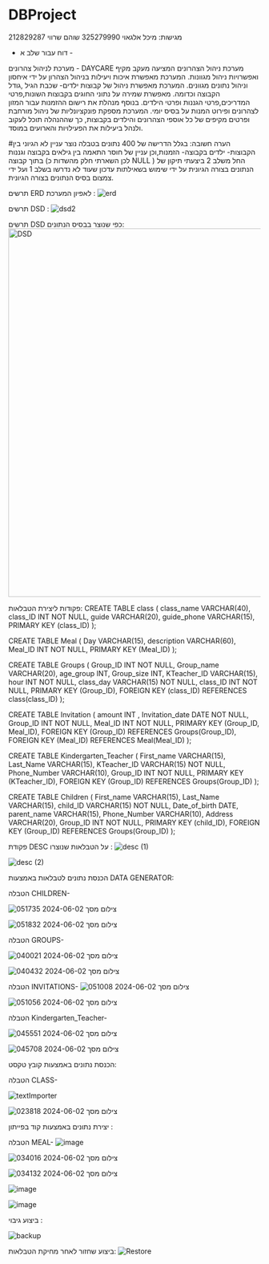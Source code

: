 # DBProject
מגישות: 
מיכל אלגאוי 325279990
שוהם שרווי 212829287






- דוח עבור שלב א -


מערכת לניהול צהרונים - DAYCARE
מערכת ניהול הצהרונים המציעה מעקב מקיף ואפשרויות ניהול מגוונות. המערכת מאפשרת איכות ויעילות בניהול הצהרון על ידי איחסון וניהול נתונים מגוונים.
המערכת מאפשרת ניהול של קבוצות ילדים- שכבת הגיל ,גודל הקבוצה וכדומה.
מאפשרת שמירה על נתוני החוגים בקבוצות השונות,פרטי המדריכים,פרטי הגננות ופרטי הילדים.
בנוסף מנהלת את רישום ההזמנות עבור המזון לצהרונים ופירוט המנות על בסיס יומי.
המערכת מספקת פונקציונליות של ניהול מורחבת ופרטים מקיפים של כל אוספי הצהרונים והילדים בקבוצות, כך שההנהלה תוכל לעקוב ולנהל ביעילות את הפעילויות והארועים במוסד.

#הערה חשובה: בגלל הדרישה של 400 נתונים בטבלה נוצר עניין לא הגיוני בין הקבוצות- ילדים בקבוצה-  הזמנות,וכן עניין של חוסר התאמה בין גילאים בקבוצה וגננות בתוך קבוצה (לכן השארתי חלק מהשדות כ NULL ) 
החל משלב 2 ביצעתי תיקון של הנתונים בצורה הגיונית על ידי שימוש בשאילתות עדכון שעוד לא נדרשו בשלב 1 ועל ידי צמצום בסיס הנתונים בצורה הגיונית.





תרשים ERD לאפיון המערכת :
![erd](https://github.com/Michal2232/DBProject/assets/116974985/6b76e7f9-b7aa-4b11-9c83-75deb0e8f083)



תרשים DSD : 
![dsd2](https://github.com/Michal2232/DBProject/assets/116974985/129b4d5f-419f-4e27-ad8d-059df5445ecf)




תרשים DSD כפי שנוצר בבסיס הנתונים:
<img width="734" alt="DSD" src="https://github.com/Michal2232/DBProject/assets/116974985/eee5ab0d-492f-4392-b502-9408e800a421">





פקודות ליצירת הטבלאות:
CREATE TABLE class
(
  class_name VARCHAR(40),
  class_ID INT NOT NULL,
  guide VARCHAR(20),
  guide_phone VARCHAR(15),
  PRIMARY KEY (class_ID)
);

CREATE TABLE Meal
(
  Day VARCHAR(15),
  description VARCHAR(60),
  Meal_ID INT NOT NULL,
  PRIMARY KEY (Meal_ID)
);

CREATE TABLE Groups
(
  Group_ID INT NOT NULL,
  Group_name VARCHAR(20),
  age_group INT,
  Group_size INT,
  KTeacher_ID VARCHAR(15),
  hour INT NOT NULL,
  class_day VARCHAR(15) NOT NULL,
  class_ID INT NOT NULL,
  PRIMARY KEY (Group_ID),
  FOREIGN KEY (class_ID) REFERENCES class(class_ID)
);

CREATE TABLE Invitation
(
  amount INT ,
  Invitation_date DATE NOT NULL,
  Group_ID INT NOT NULL,
  Meal_ID INT NOT NULL,
  PRIMARY KEY (Group_ID, Meal_ID),
  FOREIGN KEY (Group_ID) REFERENCES Groups(Group_ID),
  FOREIGN KEY (Meal_ID) REFERENCES Meal(Meal_ID)
);

CREATE TABLE Kindergarten_Teacher
(
  First_name VARCHAR(15),
  Last_Name VARCHAR(15),
  KTeacher_ID VARCHAR(15) NOT NULL,
  Phone_Number VARCHAR(10),
  Group_ID INT NOT NULL,
  PRIMARY KEY (KTeacher_ID),
  FOREIGN KEY (Group_ID) REFERENCES Groups(Group_ID)
);

CREATE TABLE Children
(
  First_name VARCHAR(15),
  Last_Name VARCHAR(15),
  child_ID VARCHAR(15) NOT NULL,
  Date_of_birth DATE,
  parent_name VARCHAR(15),
  Phone_Number VARCHAR(10),
  Address VARCHAR(20),
  Group_ID INT NOT NULL,
  PRIMARY KEY (child_ID),
  FOREIGN KEY (Group_ID) REFERENCES Groups(Group_ID)
);





פקודת DESC על הטבלאות שנוצרו :
![desc (1)](https://github.com/Michal2232/DBProject/assets/116974985/8be250c1-5272-40b2-a7fe-167edf5b9590)



![desc (2)](https://github.com/Michal2232/DBProject/assets/116974985/8d3ba3c8-918d-47ff-946c-70945c9cbe9b)





הכנסת נתונים לטבלאות באמצעות DATA GENERATOR:


הטבלה CHILDREN- 


![צילום מסך 2024-06-02 051735](https://github.com/Michal2232/DBProject/assets/116974985/7de08eb7-6c7c-4087-b085-24b7572cce9c)



![צילום מסך 2024-06-02 051832](https://github.com/Michal2232/DBProject/assets/116974985/c20298d2-d8ab-4663-9993-70ca7dc23101)






הטבלה GROUPS-


![צילום מסך 2024-06-02 040021](https://github.com/Michal2232/DBProject/assets/116974985/369e52ee-4b7a-4fcb-b0eb-d5bbb52fedf2)



![צילום מסך 2024-06-02 040432](https://github.com/Michal2232/DBProject/assets/116974985/e8f155f6-a7ce-45fc-8e1c-bc7d42cfefe1)






הטבלה INVITATIONS-
![צילום מסך 2024-06-02 051008](https://github.com/Michal2232/DBProject/assets/116974985/d2c85f89-4bce-49ca-8b2b-cec30b214f52)


![צילום מסך 2024-06-02 051056](https://github.com/Michal2232/DBProject/assets/116974985/75b4bd53-daaf-427e-b715-64721be7e27d)






הטבלה Kindergarten_Teacher- 


![צילום מסך 2024-06-02 045551](https://github.com/Michal2232/DBProject/assets/116974985/1508093e-45fd-4d0d-9a33-8be3035e5e9a)


![צילום מסך 2024-06-02 045708](https://github.com/Michal2232/DBProject/assets/116974985/39973b8d-2af9-42bd-b138-1eb6e23d5b08)







הכנסת נתונים באמצעות קובץ טקסט:



הטבלה CLASS-


![textImporter](https://github.com/Michal2232/DBProject/assets/116974985/a02cf927-3942-4e0e-b5c2-2bc28dd1526a)


![צילום מסך 2024-06-02 023818](https://github.com/Michal2232/DBProject/assets/116974985/415f2914-34b5-4612-9693-07a27ba99c19)








יצירת נתונים באמצעות קוד בפייתון :



הטבלה MEAL-
![image](https://github.com/Michal2232/DBProject/assets/116974985/142fb447-9207-4acc-aeac-243c2b8d3e55)


![צילום מסך 2024-06-02 034016](https://github.com/Michal2232/DBProject/assets/116974985/b67d089e-9e26-430f-9ae9-d2aa3cc8e99f)


![צילום מסך 2024-06-02 034132](https://github.com/Michal2232/DBProject/assets/116974985/766ae421-3702-4db3-9deb-d3cee485aabb)


![image](https://github.com/Michal2232/DBProject/assets/116974985/065d8f0f-327e-4eb0-9b8e-a4cede9842c1)


![image](https://github.com/Michal2232/DBProject/assets/116974985/666aa1d7-e9d8-45c8-bccd-2fb95796217f)





ביצוע גיבוי :

![backup](https://github.com/Michal2232/DBProject/assets/116974985/1047fcc0-d314-411a-8b55-20f6ee6a9eb7)





ביצוע שחזור לאחר מחיקת הטבלאות:
![Restore](https://github.com/Michal2232/DBProject/assets/116974985/a0015031-4fc8-486e-96fb-40faf30fc278)


